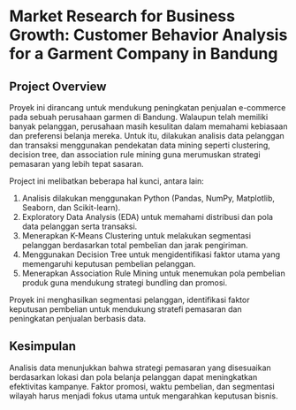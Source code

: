 # **Market Research for Business Growth: Customer Behavior Analysis for a Garment Company in Bandung**

## **Project Overview**
Proyek ini dirancang untuk mendukung peningkatan penjualan e-commerce pada sebuah perusahaan garmen di Bandung. Walaupun telah memiliki banyak pelanggan, perusahaan masih kesulitan dalam memahami kebiasaan dan preferensi belanja mereka. Untuk itu, dilakukan analisis data pelanggan dan transaksi menggunakan pendekatan data mining seperti clustering, decision tree, dan association rule mining guna merumuskan strategi pemasaran yang lebih tepat sasaran. 

Project ini melibatkan beberapa hal kunci, antara lain:
1.	Analisis dilakukan menggunakan Python (Pandas, NumPy, Matplotlib, Seaborn, dan Scikit-learn).
2.	Exploratory Data Analysis (EDA) untuk memahami distribusi dan pola data pelanggan serta transaksi.
3.	Menerapkan K-Means Clustering untuk melakukan segmentasi pelanggan berdasarkan total pembelian dan jarak pengiriman.
4.	Menggunakan Decision Tree untuk mengidentifikasi faktor utama yang memengaruhi keputusan pembelian pelanggan.
5.	Menerapkan Association Rule Mining untuk menemukan pola pembelian produk guna mendukung strategi bundling dan promosi.

Proyek ini menghasilkan segmentasi pelanggan, identifikasi faktor keputusan pembelian untuk mendukung stratefi pemasaran dan peningkatan penjualan berbasis data.

## **Kesimpulan**
Analisis data menunjukkan bahwa strategi pemasaran yang disesuaikan berdasarkan lokasi dan pola belanja pelanggan dapat meningkatkan efektivitas kampanye. Faktor promosi, waktu pembelian, dan segmentasi wilayah harus menjadi fokus utama untuk mengarahkan keputusan bisnis.
